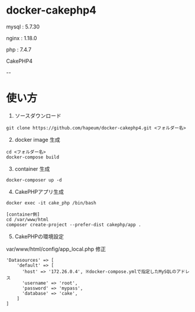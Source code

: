 # docker-cakephp4

mysql : 5.7.30

nginx : 1.18.0

php : 7.4.7

CakePHP4


--
# 使い方 #

1. ソースダウンロード

```
git clone https://github.com/hapeum/docker-cakephp4.git <フォルダー名>
```

2. docker image 生成

```
cd <フォルダー名>
docker-compose build
```

3. container 生成

```
docker-composer up -d
```

4. CakePHPアプリ生成

```
docker exec -it cake_php /bin/bash

[container側]
cd /var/www/html
composer create-project --prefer-dist cakephp/app .
```

5. CakePHPの環境設定

var/www/html/config/app_local.php 修正

```
'Datasources' => [
	'default' => [
	  'host' => '172.26.0.4', ※docker-compose.ymlで指定したMySQLのアドレス
	  'username' => 'root',
	  'password' => 'mypass',
	  'database' => 'cake',
	]
]
```
